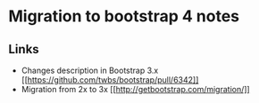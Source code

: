 # Migration to bootstrap 4 notes


## Links

- Changes description in Bootstrap 3.x [[https://github.com/twbs/bootstrap/pull/6342]]
- Migration from 2x to 3x [[http://getbootstrap.com/migration/]]
